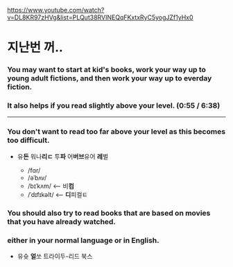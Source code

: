 <https://www.youtube.com/watch?v=DL8KR97zHVg&list=PLQut38RVINEQqFKxtxRyC5yogJZf1yHx0>

 
# 지난번 꺼.. 
 
### You may want to start at kid's books, work your way up to young adult fictions, and then work your way up to everday fiction.
 
### It also helps if you read slightly above your level.    (0:55 / 6:38) 
 
 
--------------------------------------------------------------------------------------------------------
  
  
### You don't want to read too far above your level as this becomes too difficult.
 
   - 유**돈** 워나**리ㄷ** 투**파** 어**버브**유어 **레**벌
 
 
     - /fɑr/
     - /əˈbʌv/
     - /bɪˈkʌm/    <-- 비**컴**
     - /ˈdɪfɪkəlt/  <-- **디**피컬ㅌ
     
   
 
 
### You should also try to read books that are based on movies that you have already watched.
### either in your normal language or in English.

- 유슛  **얼**쏘  트라이두-리드 북스
